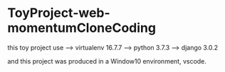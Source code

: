# ToyProject-web-momentumCloneCoding
this toy project use
--> virtualenv 16.7.7
--> python 3.7.3
--> django 3.0.2

and this project was produced in a Window10 environment, vscode.
